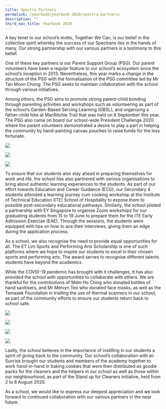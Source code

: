 ```yaml
---
title: Spectra Partners
permalink: /yearbook/yearbook-2020/spectra-partners/
description: ""
third_nav_title: Yearbook 2020
---
```

A key tenet to our school’s motto, Together We Can, is our belief in the collective spirit whereby the success of our Spectrans lies in the hands of many. Our strong partnership with our various partners is a testimony to this belief.

One of these key partners is our Parent Support Group (PSG). Our parent volunteers have been a regular feature to our school’s ecosystem since the school’s inception in 2013. Nevertheless, this year marks a change in the structure of the PSG with the formalisation of the PSG committee led by Mr Tan Moon Chong. The PSG seeks to maintain collaboration with the school through various initiatives.

Among others, the PSG aims to promote strong parent-child bonding through parenting activities and workshops such as volunteering as part of the school’s Garden-Based Serving Learning (GBSL), and organising a father-child hike at MacRitchie Trail that was held on 8 September this year. The PSG also came on board our school-wide President Challenge 2020 where the parent volunteers demonstrated a desire to play a part in helping the community by hand-painting canvas pouches to raise funds for the less fortunate.

[![](https://www.spectra.edu.sg/yearbook/yearbook-2020/memoir/spectra-partners/)](https://www.spectra.edu.sg/wp-content/uploads/2020/10/spectra_partners_2.jpg)

[![](https://www.spectra.edu.sg/yearbook/yearbook-2020/memoir/spectra-partners/)](https://www.spectra.edu.sg/wp-content/uploads/2020/10/spectra_partners_1.jpg)

[![](https://www.spectra.edu.sg/yearbook/yearbook-2020/memoir/spectra-partners/)](https://www.spectra.edu.sg/wp-content/uploads/2020/10/spectra_partners_3.jpg)

To ensure that our students also stay ahead in preparing themselves for work and life, the school has also partnered with various organisations to bring about authentic learning experiences to the students. As part of our effort towards Education and Career Guidance (ECG), our Secondary 4 students attended a learning journey cum cooking workshop at the Institute of Technical Education (ITE) School of Hospitality to expose them to possible post-secondary educational pathways. Similarly, the school piloted a partnership with EY Singapore to organise Zoom workshops for our graduating students from 15 to 19 June to prepare them for the ITE Early Admission Exercise (EAE). Through the sessions, the students were equipped with tips on how to ace their interviews, giving them an edge during the application process.

As a school, we also recognise the need to provide equal opportunities for all. The ET Lim Sports and Performing Arts Scholarship is one of such platforms where we hope to inspire our students to excel in their chosen sports and performing arts. The award serves to recognise different talents students have beyond the academics.

While the COVID-19 pandemic has brought with it challenges, it has also provided the school with opportunities to collaborate with others. We are thankful for the contributions of Mdm Ho Ching who donated bottles of hand sanitisers, and Mr Melvyn Teo who donated face masks, as well as the Temasek Foundation in trialling the use of thermal scanners in our school, as part of the community efforts to ensure our students return back to school safe.

[![](https://www.spectra.edu.sg/yearbook/yearbook-2020/memoir/spectra-partners/)](https://www.spectra.edu.sg/wp-content/uploads/2020/10/spectra_partners_7.jpg)

[![](https://www.spectra.edu.sg/yearbook/yearbook-2020/memoir/spectra-partners/)](https://www.spectra.edu.sg/wp-content/uploads/2020/10/spectra_partners_4-e1603263070268.jpg)

[![](https://www.spectra.edu.sg/yearbook/yearbook-2020/memoir/spectra-partners/)](https://www.spectra.edu.sg/wp-content/uploads/2020/10/spectra_partners_8.jpg)

[![](https://www.spectra.edu.sg/yearbook/yearbook-2020/memoir/spectra-partners/)](https://www.spectra.edu.sg/wp-content/uploads/2020/10/spectra_partners_9.jpg)

Lastly, the school believes in the importance of instilling in our students a spirit of giving back to the community. Our school’s collaboration with at-Sunrise brought our students and members of the academy together to work hand-in-hand in baking cookies that were then distributed as goodie packs for the cleaners and the helpers in our school as well as those within our neighbourhood, as part of the Stand up for Cleaners initiative, held from 2 to 6 August 2020.

As a school, we would like to express our deepest appreciation and we look forward to continued collaboration with our various partners in the near future.